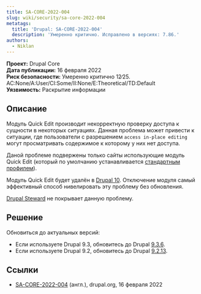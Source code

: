 ```yaml
---
title: SA-CORE-2022-004
slug: wiki/security/sa-core-2022-004
metatags:
  title: 'Drupal: SA-CORE-2022-004'
  description: 'Умеренно критично. Исправлено в версиях: 7.86.'
authors:
  - Niklan
---
```


**Проект:** Drupal Core\
**Дата публикации:** 16 февраля 2022\
**Риск безопасности:** Умеренно критично 12∕25. AC:None/A:User/CI:Some/II:None/E:Theoretical/TD:Default\
**Уязвимость:** Раскрытие информации

## Описание

Модуль Quick Edit производит некорректную проверку доступа к сущности в некоторых ситуациях. Данная проблема может привести к ситуации, где пользователи с разрешением `access in-place editing` могут просматривать содержимое к которому у них нет доступа.

Даной проблеме подвержены только сайты использующие модуль Quick Edit (который по умолчанию устанавливается [стандартным профилем](../../../9/distributions/standard/index.md)).

<Aside type="important">

Модуль Quick Edit будет удалён в [Drupal 10](../../../10/index.md). Отключение модуля самый эффективный способ нивелировать эту проблему без обновления.

</Aside>

[Drupal Steward](https://www.drupal.org/steward) не покрывает данную проблему.

## Решение

Обновиться до актуальных версий:

- Если используете Drupal 9.3, обновитесь до Drupal [9.3.6](../../../releases/9/9.3.x/9.3.6/index.md).
- Если используете Drupal 9.2, обновитесь до Drupal [9.2.13](../../../releases/9/9.2.x/9.2.13/index.md).

## Ссылки

- [SA-CORE-2022-004](https://www.drupal.org/SA-CORE-2022-004) (англ.), drupal.org, 16 февраля 2022
